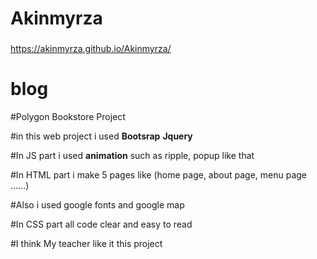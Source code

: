 # Akinmyrza

###
https://akinmyrza.github.io/Akinmyrza/

# blog

#Polygon Bookstore Project 

#in this web project i used **Bootsrap** **Jquery**

#In JS part i used **animation** such as ripple, popup like that 

#In HTML part i make 5 pages like (home page, about page, menu page ......)

#Also i used google fonts and google map 

#In CSS part all code clear and easy to read 

#I think My teacher like it this project
